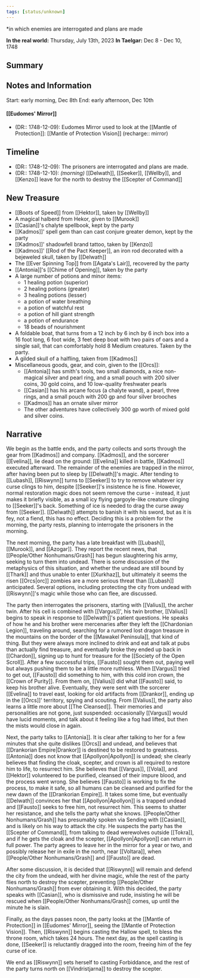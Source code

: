 ```yaml
---
tags: [status/unknown]
---
```

*in which enemies are interrogated and plans are made

**In the real world:** Thursday, July 13th, 2023
**In Taelgar:**  Dec 8 - Dec 10, 1748

## Summary

## Notes and Information

Start: early morning, Dec 8th
End: early afternoon, Dec 10th

#### [[Eudomes' Mirror]]
- (DR:: 1748-12-09): Eudomes Mirror used to look at the [[Mantle of Protection]]: [[Mantle of Protection Vision]] (recharge:: mirror)

## Timeline
- (DR:: 1748-12-09): The prisoners are interrogated and plans are made.
- (DR:: 1748-12-10): *(morning)* [[Delwath]], [[Seeker]], [[Wellby]], and [[Kenzo]] leave for the north to destroy the [[Scepter of Command]]

## New Treasure

- [[Boots of Speed]] from [[Hektor]], taken by [[Wellby]]
- A magical halberd from Hekor, given to [[Murook]]
- [[Casian]]'s chalyte spellbook, kept by the party
- [[Kadmos]]' spell gem than can cast conjure greater demon, kept by the party
- [[Kadmos]]' shadowfell brand tattoo, taken by [[Kenzo]]
- [[Kadmos]]' [[Rod of the Pact Keeper]], an iron rod decorated with a bejeweled skull, taken by [[Delwath]]
- The [[Ever Spinning Top]] from [[Agata's Lair]], recovered by the party
- [[Antonia]]'s [[Chime of Opening]], taken by the party
- A large number of potions and minor items:
	- 1 healing potion (superior)
	- 2 healing potions (greater)
	- 3 healing potions (lesser)
	- a potion of water breathing
	- a potion of watchful rest
	- a potion of hill giant strength
	- a potion of endurance
	- 18 beads of nourishment
- A foldable boat, that turns from a 12 inch by 6 inch by 6 inch box into a 16 foot long, 6 foot wide, 3 feet deep boat with two pairs of oars and a single sail, that can comfortably hold 8 Medium creatures. Taken by the party. 
- A gilded skull of a halfling, taken from [[Kadmos]]
- Miscellaneous goods, gear, and coin, given to the [[Orcs]]:
	- [[Antonia]] has smith's tools, two small diamonds, a nice non-magical silver and pearl ring, and a small pouch with 200 silver coins, 30 gold coins, and 10 low-quality freshwater pearls
	- [[Casian]] has his arcane focus (a chalyte wand), a pearl, three rings, and a small pouch with 200 gp and four silver brooches
	- [[Kadmos]] has an ornate silver mirror
	- The other adventures have collectively 300 gp worth of mixed gold and silver coins. 

## Narrative

We begin as the battle ends, and the party collects and sorts through the gear from [[Kadmos]] and company. [[Kadmos]], and the sorcerer [[Evelina]], lie dead on the ground: [[Evelina]] killed in battle, [[Kadmos]] executed afterward. The remainder of the enemies are trapped in the mirror, after having been put to sleep by [[Delwath]]'s magic. After tending to [[Lubash]], [[Riswynn]] turns to [[Seeker]] to try to remove whatever icy curse clings to him, despite [[Seeker]]'s insistence he is fine. However, normal restoration magic does not seem remove the curse - instead, it just makes it briefly visible, as a small icy flying gargoyle-like creature clinging to [[Seeker]]'s back. Something of ice is needed to drag the curse away from [[Seeker]]. [[Delwath]] attempts to banish it with his sword, but as it is fey, not a fiend, this has no effect. Deciding this is a problem for the morning, the party rests, planning to interrogate the prisoners in the morning.

The next morning, the party has a late breakfast with [[Lubash]], [[Murook]], and [[Azogar]]. They report the recent news, that [[People/Other Nonhumans/Grash]] has begun slaughtering his army, seeking to turn them into undead. There is some discussion of the metaphysics of this situation, and whether the undead are still bound by [[Thark]] and thus unable to enter [[Xurkhaz]], but ultimately it seems the risen [[Orcs|orc]] zombies are a more serious threat than [[Lubash]] anticipated. Several options, including protecting the city from undead with [[Riswynn]]'s magic while those who can flee, are discussed.

The party then interrogates the prisoners, starting with [[Valius]], the archer twin. After his cell is combined with [[Vargus]]', his twin brother, [[Valius]] begins to speak in response to [[Delwath]]'s patient questions. He speaks of how he and his brother were mercenaries after they left the [[Chardonian Legion]], traveling around, searching for a rumored lost dragon treasure in the mountains on the border of the [[Mawakel Peninsula]], that kind of thing. But they were always more inclined to drink and eat and talk at pubs than actually find treasure, and eventually broke they ended up back in [[Chardon]], signing up to hunt for treasure for the [[Society of the Open Scroll]]. After a few successful trips, [[Fausto]] sought them out, paying well but always pushing them to be a little more ruthless. When [[Vargus]] tried to get out, [[Fausto]] did something to him, with this cold iron crown, the [[Crown of Purity]]. From them on, [[Valius]] did what [[Fausto]] said, to keep his brother alive. Eventually, they were sent with the sorcerer [[Evelina]] to travel east, looking for old artifacts from [[Drankor]], ending up in the [[Orcs]]' territory, spying and scouting. From [[Valius]], the party also learns a little more about [[The Cleansed]]. Their memories and personalities are not gone, just suspended: occasionally [[Vargus]] would have lucid moments, and talk about it feeling like a fog had lifted, but then the mists would close in again. 

Next, the party talks to [[Antonia]]. It is clear after talking to her for a few minutes that she quite dislikes [[Orcs]] and undead, and believes that [[Drankorian Empire|Drankor]] is destined to be restored to greatness. [[Antonia]] does not know that [[Apollyon|Apollyon]] is undead; she clearly believes that finding the cloak, scepter, and crown is all required to restore him to life, to resurrect him. She believes that [[Vargus]], [[Vola]], and [[Hektor]] volunteered to be purified, cleansed of their impure blood, and the process went wrong. She believes [[Fausto]] is working to fix the process, to make it safe, so all humans can be cleansed and purified for the new dawn of the [[Drankorian Empire]]. It takes some time, but eventually [[Delwath]] convinces her that [[Apollyon|Apollyon]] is a trapped undead and [[Fausto]] seeks to free him, not resurrect him. This seems to shatter her resistance, and she tells the party what she knows. [[People/Other Nonhumans/Grash]] has presumably spoken via Sending with [[Casian]], and is likely on his way to attack the city. He suspects the party has the [[Scepter of Command]], from talking to dead werewolves outside [[Tokra]], and if he gets the cloak and the scepter, [[Apollyon|Apollyon]] can return in full power. The party agrees to leave her in the mirror for a year or two, and possibly release her in exile in the north, near [[Voltara]], when [[People/Other Nonhumans/Grash]] and [[Fausto]] are dead.

After some discussion, it is decided that [[Riswynn]] will remain and defend the city from the undead, with her divine magic, while the rest of the party flies north to destroy the scepter, preventing [[People/Other Nonhumans/Grash]] from ever obtaining it. With this decided, the party speaks with [[Casian]], who is dismissive and rude, insisting he will be rescued when [[People/Other Nonhumans/Grash]] comes, up until the minute he is slain. 

Finally, as the days passes noon, the party looks at the [[Mantle of Protection]] in [[Eudomes' Mirror]], seeing the [[Mantle of Protection Vision]]. Then, [[Riswynn]] begins casting the Hallow spell, to bless the throne room, which takes 24 hours. The next day, as the spell casting is done, [[Seeker]] is reluctantly dragged into the room, freeing him of the fey curse of ice. 

We end as [[Riswynn]] sets herself to casting Forbiddance, and the rest of the party turns north on [[Vindristjarna]] to destroy the scepter. 